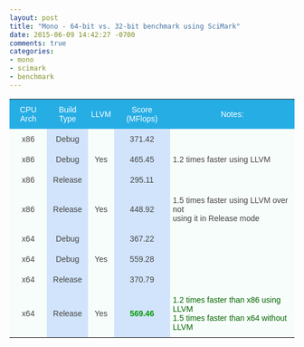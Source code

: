 ```yaml
---
layout: post
title: "Mono - 64-bit vs. 32-bit benchmark using SciMark"
date: 2015-06-09 14:42:27 -0700
comments: true
categories: 
- mono
- scimark
- benchmark
---
```


<div>
<style type="text/css">
.tg  {border-collapse:collapse;border-spacing:0;border-color:#999;}
.tg td{font-family:Arial, sans-serif;font-size:14px;padding:10px 5px;border-style:solid;border-width:0px;overflow:hidden;word-break:normal;border-color:#999;color:#444;background-color:#F7FDFA;}
.tg th{font-family:Arial, sans-serif;font-size:14px;font-weight:normal;padding:10px 5px;border-style:solid;border-width:0px;overflow:hidden;word-break:normal;border-color:#999;color:#fff;background-color:#26ADE4;}
.tg .tg-s6z2{text-align:center}
.tg .tg-5hgy{background-color:#D2E4FC;text-align:center}
.tg .tg-2xdq{background-color:#D2E4FC;font-weight:bold;color:#009901;text-align:center}
.tg .tg-y9vz{color:#036400}
</style>
</div>

<div class="tg-wrap"><table id="tg-sAgiW" class="tg">
  <tr>
    <th class="tg-s6z2">CPU Arch</th>
    <th class="tg-s6z2">Build Type</th>
    <th class="tg-s6z2">LLVM</th>
    <th class="tg-s6z2">Score (MFlops)</th>
    <th class="tg-031e">Notes:</th>
  </tr>
  <tr>
    <td class="tg-s6z2">x86</td>
    <td class="tg-5hgy">Debug</td>
    <td class="tg-s6z2"></td>
    <td class="tg-5hgy">371.42</td>
    <td class="tg-031e"><br></td>
  </tr>
  <tr>
    <td class="tg-s6z2">x86</td>
    <td class="tg-5hgy">Debug</td>
    <td class="tg-s6z2">Yes</td>
    <td class="tg-5hgy">465.45</td>
    <td class="tg-031e">1.2 times faster using LLVM</td>
  </tr>
  <tr>
    <td class="tg-s6z2">x86</td>
    <td class="tg-5hgy">Release</td>
    <td class="tg-s6z2"></td>
    <td class="tg-5hgy">295.11</td>
    <td class="tg-031e"></td>
  </tr>
  <tr>
    <td class="tg-s6z2">x86</td>
    <td class="tg-5hgy">Release</td>
    <td class="tg-s6z2">Yes</td>
    <td class="tg-5hgy">448.92</td>
    <td class="tg-031e">1.5 times faster using LLVM over not <br>using it in Release mode</td>
  </tr>
  <tr>
    <td class="tg-s6z2">x64</td>
    <td class="tg-5hgy">Debug</td>
    <td class="tg-s6z2"></td>
    <td class="tg-5hgy">367.22</td>
    <td class="tg-031e"></td>
  </tr>
  <tr>
    <td class="tg-s6z2">x64</td>
    <td class="tg-5hgy">Debug</td>
    <td class="tg-s6z2">Yes</td>
    <td class="tg-5hgy">559.28</td>
    <td class="tg-031e"></td>
  </tr>
  <tr>
    <td class="tg-s6z2">x64</td>
    <td class="tg-5hgy">Release</td>
    <td class="tg-s6z2"></td>
    <td class="tg-5hgy">370.79</td>
    <td class="tg-031e"></td>
  </tr>
  <tr>
    <td class="tg-s6z2">x64</td>
    <td class="tg-5hgy">Release</td>
    <td class="tg-s6z2">Yes</td>
    <td class="tg-2xdq">569.46</td>
    <td class="tg-y9vz">1.2 times faster than x86 using LLVM<br>1.5 times faster than x64 without LLVM</td>
  </tr>
</table></div>
<script type="text/javascript" charset="utf-8">var TgTableSort=window.TgTableSort||function(n,t){"use strict";function r(n,t){for(var e=[],o=n.childNodes,i=0;i<o.length;++i){var u=o[i];if("."==t.substring(0,1)){var a=t.substring(1);f(u,a)&&e.push(u)}else u.nodeName.toLowerCase()==t&&e.push(u);var c=r(u,t);e=e.concat(c)}return e}function e(n,t){var e=[],o=r(n,"tr");return o.forEach(function(n){var o=r(n,"td");t>=0&&t<o.length&&e.push(o[t])}),e}function o(n){return n.textContent||n.innerText||""}function i(n){return n.innerHTML||""}function u(n,t){var r=e(n,t);return r.map(o)}function a(n,t){var r=e(n,t);return r.map(i)}function c(n){var t=n.className||"";return t.match(/\S+/g)||[]}function f(n,t){return-1!=c(n).indexOf(t)}function s(n,t){f(n,t)||(n.className+=" "+t)}function d(n,t){if(f(n,t)){var r=c(n),e=r.indexOf(t);r.splice(e,1),n.className=r.join(" ")}}function v(n){d(n,L),d(n,E)}function l(n,t,e){r(n,"."+E).map(v),r(n,"."+L).map(v),e==T?s(t,E):s(t,L)}function g(n){return function(t,r){var e=n*t.str.localeCompare(r.str);return 0==e&&(e=t.index-r.index),e}}function h(n){return function(t,r){var e=+t.str,o=+r.str;return e==o?t.index-r.index:n*(e-o)}}function m(n,t,r){var e=u(n,t),o=e.map(function(n,t){return{str:n,index:t}}),i=e&&-1==e.map(isNaN).indexOf(!0),a=i?h(r):g(r);return o.sort(a),o.map(function(n){return n.index})}function p(n,t,r,o){for(var i=f(o,E)?N:T,u=m(n,r,i),c=0;t>c;++c){var s=e(n,c),d=a(n,c);s.forEach(function(n,t){n.innerHTML=d[u[t]]})}l(n,o,i)}function x(n,t){var r=t.length;t.forEach(function(t,e){t.addEventListener("click",function(){p(n,r,e,t)}),s(t,"tg-sort-header")})}var T=1,N=-1,E="tg-sort-asc",L="tg-sort-desc";return function(t){var e=n.getElementById(t),o=r(e,"tr"),i=o.length>0?r(o[0],"td"):[];0==i.length&&(i=r(o[0],"th"));for(var u=1;u<o.length;++u){var a=r(o[u],"td");if(a.length!=i.length)return}x(e,i)}}(document);document.addEventListener("DOMContentLoaded",function(n){TgTableSort("tg-sAgiW")});</script>


